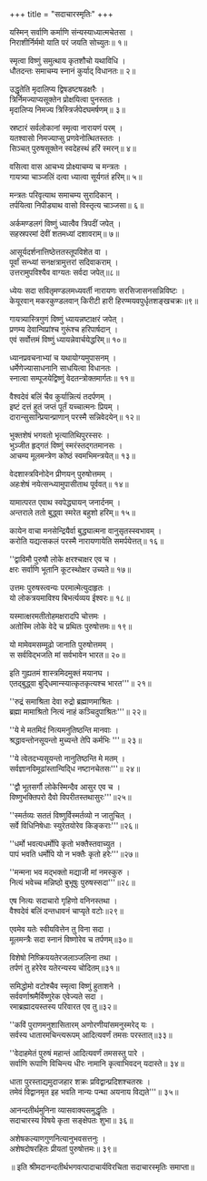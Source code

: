 +++
title = "सदाचारस्मृतिः"
+++


यस्मिन् सर्वाणि कर्माणि संन्यस्याध्यात्मचेतसा ।  
निराशीर्निर्ममो याति परं जयति सोच्युतः॥ १॥

स्मृत्वा विष्णुं समुत्थाय कृतशौचो यथाविधि ।  
धौतदन्तः समाचम्य स्नानं कुर्याद् विधानतः॥ २॥

उद्धृतेति मृदालिप्य द्विषडष्टषडक्षरैः ।  
त्रिर्निमज्याप्यसूक्तेन प्रोक्षयित्वा पुनस्ततः ।  
मृदालिप्य निमज्य त्रिस्त्रिर्जपेदघमर्षणम्॥ ३॥

स्रष्टारं सर्वलोकानां स्मृत्वा नारायणं परम् ।  
यतश्वासो निमज्याप्सु प्रणवेनोत्थितस्ततः ।  
सिञ्चत् पुरुषसूक्तेन स्वदेहस्थं हरिं स्मरन्॥ ४॥

वसित्वा वास आचभ्य प्रोक्ष्याचम्य च मन्त्रतः ।  
गायत्र्या चाञ्जलिं दत्वा ध्यात्वा सूर्यगतं हरिम्॥ ५॥

मन्त्रतः परिवृत्याथ समाचम्य सुरादिकान् ।  
तर्पयित्वा निपीड्याथ वासो विस्तृत्य चाञ्जसा॥ ६॥

अर्कमण्डलगं विष्णुं ध्यात्वैव त्रिपदीं जपेत् ।  
सहस्रपरमां देवीं शतमध्यां दशावराम्॥ ७॥

आसूर्यदर्शनात्तिष्ठेत्ततस्तूपविशेत वा ।  
पूर्वां सन्ध्यां सनक्षत्रामुत्तरां सदिवाकराम् ।  
उत्तरामुपविश्यैव वाग्यतः सर्वदा जपेत्॥८॥

ध्येयः सदा सवितृमण्डलमध्यवर्ती नारायणः सरसिजासनसन्निविष्टः ।  
केयूरवान् मकरकुण्डलवान् किरीटी हारी हिरण्मयवपुर्धृतशङ्खचक्रः॥९॥

गायत्र्यास्त्रिगुणं विष्णुं ध्यायन्नष्टाक्षरं जपेत् ।  
प्रणम्य देवान्विप्रांश्च गुरूंश्च हरिपार्षदान् ।  
एवं सर्वोत्तमं विष्णुं ध्यायन्नेवार्चयेद्धरिम्॥ १०॥

ध्यानप्रवचनाभ्यां च यथायोग्यमुपासनम् ।  
धर्मेणेज्यासाधनानि साधयित्वा विधानतः ।  
स्नात्वा सम्पूजयेद्विष्णुं वेदतन्त्रोक्तमार्गतः॥ ११॥

वैश्वदेवं बलिं चैव कुर्यान्नित्यं तदर्पणम् ।  
इष्टं दत्तं हुतं जप्तं पूर्तं यच्चात्मनः प्रियम् ।  
दारान्सुसान्प्रियान्प्राणान् परस्मै सन्निवेदयेन्॥ १२॥

भुक्तशेषं भगवतो भृत्यातिथिपुरस्सरः ।  
भुञ्जीत हृद्गतं विष्णुं स्मरंस्तद्गतमानसः ।  
आचम्य मूलमन्त्रेण कोष्ठं स्वमभिमन्त्रयेत्॥ १३॥

वेदशास्त्रविनोदेन प्रीणयन् पुरुषोत्तमम् ।  
अहःशेषं नयेत्सन्ध्यामुपासीताथ पूर्ववत्॥ १४॥

यामात्परत एवाथ स्वपेद्ध्यायन् जनार्दनम् ।  
अन्तराले ततो बुद्ध्वा स्मरेत बहुशो हरिम्॥ १५॥

कायेन वाचा मनसेन्द्रियैर्वा बुद्ध्यात्मना वानुसृतस्स्वभावम् ।  
करोति यद्यत्सकलं परस्मै नारायणायेति समर्पयेत्तत्॥ १६॥

''द्वाविमौ पुरुषौ लोके क्षरश्चाक्षर एव च ।  
क्षरः सर्वाणि भूतानि कूटस्थोक्षर उच्यते॥ १७॥

उत्तमः पुरुषस्त्वन्यः परमात्मेत्युदाहृतः ।  
यो लोकत्रयमाविश्य बिभर्त्यव्यय ईश्वरः॥ १८॥

यस्मात्क्षरमतीतोहमक्षरादपि चोत्तमः ।  
अतोस्मि लोके वेदे च प्रथितः पुरुषोत्तमः॥ १९॥

यो मामेवमसम्मूढो जानाति पुरुषोत्तमम् ।  
स सर्वविद्भजति मां सर्वभावेन भारत॥ २०॥

इति गुह्यतमं शास्त्रमिदमुक्तं मयानघ ।  
एतद्बुद्ध्वा बुदि्धमान्स्यात्कृतकृत्यश्च भारत'''॥ २१॥

''रुद्रं समाश्रिता देवा रुद्रो ब्रह्माणमाश्रितः ।  
ब्रह्मा मामाश्रितो नित्यं नाहं कञ्चिदुपाश्रितः'''॥ २२॥

''ये मे मतमिदं नित्यमनुतिष्ठन्ति मानवाः ।  
श्रद्धावन्तोनसूयन्तो मुच्यन्ते तेपि कर्मभिः '''॥ २३॥

''ये त्वेतदभ्यसूयन्तो नानुतिष्ठन्ति मे मतम् ।  
सर्वज्ञानविमूढांस्तान्विदि्ध नष्टानचेतसः'''॥ २४॥

''द्वौ भूतसर्गौ लोकेस्मिन्दैव आसुर एव च ।  
विष्णुभक्तिपरो दैवो विपरीतस्तथासुरः'''॥२५॥

''स्मर्तव्यः सततं विष्णुर्विस्मर्तव्यो न जातुचित् ।  
सर्वे विधिनिषेधाः स्युरेतयोरेव किङ्कराः'''॥२६॥

''धर्मो भवत्यधर्मोपि कृतो भक्तैस्तवाच्युत ।  
पापं भवति धर्मोपि यो न भक्तैः कृतो हरेः'''॥२७॥

''मन्मना भव मद्भक्तो मद्याजी मां नमस्कुरु ।  
नित्यं भवेच्च मन्निष्ठो बुभूषुः पुरुषस्सदा'''॥२८॥

एष नित्यः सदाचारो गृहिणो वनिनस्तथा ।  
वैश्वदेवं बलिं दन्तधावनं चाप्यृते वटोः॥२९॥

एवमेव यतेः स्वीयवित्तेन तु विना सदा ।  
मूलमन्त्रैः सदा स्नानं विष्णोरेव च तर्पणम्॥३०॥

विशेषो निष्क्रिययतेरजलाञ्जलिना तथा ।  
तर्पणं तु हरेरेव यतेरन्यस्य चोदितम्॥३१॥

समिद्धोमो वटोश्चैव स्मृत्वा विष्णुं हुताशने ।  
सर्ववर्णाश्रमैर्विष्णुरेक एवेज्यते सदा ।  
रमाब्रह्मादयस्तस्य परिवारत एव तु॥३२॥

''कविं पुराणमनुशासितारम् अणोरणीयांसमनुस्मरेद् यः ।  
सर्वस्य धातारमचिन्त्यरूपम् आदित्यवर्णं तमसः परस्तात्॥३३॥

''वेदाहमेतं पुरुषं महान्तं आदित्यवर्णं तमसस्तु पारे ।  
सर्वाणि रूपाणि विचिन्त्य धीरः नामानि कृत्वाभिवदन् यदास्ते॥ ३४॥

धाता पुरस्ताद्यमुदाजहार शक्रः प्रविद्वान्प्रदिशश्चतस्रः ।  
तमेवं विद्वानमृत इह भवति नान्यः पन्था अयनाय विद्यते'''॥ ३५॥

आनन्दतीर्थमुनिना व्यासवाक्यसमुद्धृतिः ।  
सदाचारस्य विषये कृता सङ्क्षेपतः शुभा॥ ३६॥

अशेषकल्याणगुणनित्यानुभवसत्तनुः ।  
अशेषदोषरहितः प्रीयतां पुरुषोत्तमः॥ ३९॥

॥ इति श्रीमदानन्दतीर्थभगवत्पादाचार्यविरचिता सदाचारस्मृतिः समाप्ता॥
